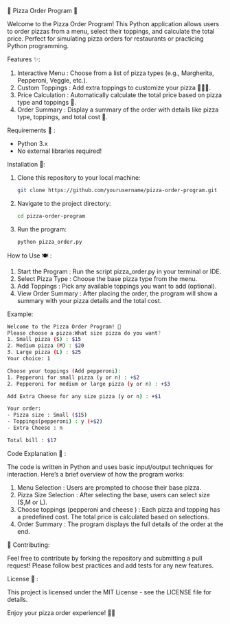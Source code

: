 🍕 Pizza Order Program 🍕

Welcome to the Pizza Order Program! This Python application allows users to order pizzas from a menu, select their toppings, and calculate the total price. Perfect for simulating pizza orders for restaurants or practicing Python programming.


Features ✨: 

1) Interactive Menu : Choose from a list of pizza types (e.g., Margherita, Pepperoni, Veggie, etc.).
2) Custom Toppings : Add extra toppings to customize your pizza 🍅🧀🍄.
3) Price Calculation : Automatically calculate the total price based on pizza type and toppings 💸.
4) Order Summary : Display a summary of the order with details like pizza type, toppings, and total cost 📜.


Requirements 🧰 :

* Python 3.x
* No external libraries required!
  

Installation 🔧: 

1) Clone this repository to your local machine:
   ```bash
   git clone https://github.com/yourusername/pizza-order-program.git
   ```

2) Navigate to the project directory:
   ```bash
   cd pizza-order-program
   ```

3) Run the program:
   ```bash
   python pizza_order.py
   ```

How to Use 🍽️ :

1) Start the Program : Run the script pizza_order.py in your terminal or IDE.
2) Select Pizza Type : Choose the base pizza type from the menu.
3) Add Toppings : Pick any available toppings you want to add (optional).
4) View Order Summary : After placing the order, the program will show a summary with your pizza details and the total cost.

   
Example:

```bash
Welcome to the Pizza Order Program! 🍕
Please choose a pizza:What size pizza do you want?
1. Small pizza (S) : $15
2. Medium pizza (M) : $20
3. Large pizza (L) : $25
Your choice: 1

Choose your toppings (Add pepperoni):
1. Pepperoni for small pizza (y or n) : +$2
2. Pepperoni for medium or large pizza (y or n) : +$3

Add Extra Cheese for any size pizza (y or n) : +$1

Your order:
- Pizza size : Small ($15)
- Toppings(pepperoni) : y (+$2)
- Extra Cheese : n

Total bill : $17

```


Code Explanation 📝 : 

The code is written in Python and uses basic input/output techniques for interaction. Here’s a brief overview of how the program works:

1) Menu Selection : Users are prompted to choose their base pizza.
2) Pizza Size Selection : After selecting the base, users can select size (S,M or L).
3) Choose toppings (pepperoni and cheese ) : Each pizza and topping has a predefined cost. The total price is calculated based on selections.
4) Order Summary : The program displays the full details of the order at the end.
   


👥 Contributing:

Feel free to contribute by forking the repository and submitting a pull request! Please follow best practices and add tests for any new features.



License 📄 : 

This project is licensed under the MIT License - see the LICENSE file for details.



Enjoy your pizza order experience! 🍕😊


